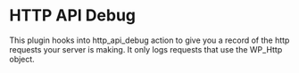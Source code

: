 # HTTP API Debug

This plugin hooks into http_api_debug action to give you a record of the http requests your server is making.
It only logs requests that use the WP_Http object.